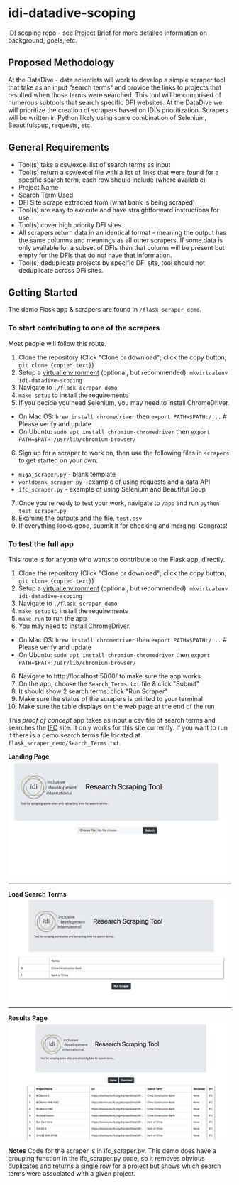 # idi-datadive-scoping

IDI scoping repo - see  [Project Brief](https://docs.google.com/document/d/1sGneio4rzMvcZA9WSEO908Mce53GeSwuOvBeaRbV0rA/edit#heading=h.hs0b4pt5bzef) for more detailed information on background, goals, etc. 


## Proposed Methodology
At the DataDive - data scientists will work to develop a simple scraper tool that take as an input “search terms” and provide the links to projects that resulted when those terms were searched. 
This tool will be comprised of numerous subtools that search specific DFI websites. At the DataDive we will prioritize the creation of scrapers based on IDI’s prioritization. Scrapers will be written in Python likely using some combination of Selenium, Beautifulsoup, requests, etc. 

## General Requirements
* Tool(s) take a csv/excel list of search terms as input
* Tool(s) return a csv/excel file with a list of links that were found for a specific search term, each row should include (where available)
* Project Name
* Search Term Used
* DFI Site scrape extracted from (what bank is being scraped)
* Tool(s) are easy to execute and have straightforward instructions for use.
* Tool(s) cover high priority DFI sites
* All scrapers return data in an identical format - meaning the output has the same columns and meanings as all other scrapers. If some data is only available for a subset of DFIs then that column will be present but empty for the DFIs that do not have that information. 
* Tool(s) deduplicate projects by specific DFI site, tool should not deduplicate across DFI sites.

## Getting Started

The demo Flask app & scrapers are found in `/flask_scraper_demo`.

### To start contributing to one of the scrapers

Most people will follow this route.

1. Clone the repository (Click "Clone or download"; click the copy button; `git clone {copied text}`)
2. Setup a [virtual environment](https://python-guide-cn.readthedocs.io/en/latest/dev/virtualenvs.html) (optional, but recommended): `mkvirtualenv idi-datadive-scoping`
3. Navigate to `./flask_scraper_demo`
4. `make setup` to install the requirements
5. If you decide you need Selenium, you may need to install ChromeDriver.
  * On Mac OS: `brew install chromedriver` then `export PATH=$PATH:/...`  # Please verify and update
  * On Ubuntu: `sudo apt install chromium-chromedriver` then `export PATH=$PATH:/usr/lib/chromium-browser/`
6. Sign up for a scraper to work on, then use the following files in `scrapers` to get started on your own:
  * `miga_scraper.py` - blank template
  * `worldbank_scraper.py` - example of using requests and a data API
  * `ifc_scraper.py` - example of using Selenium and Beautiful Soup
7. Once you're ready to test your work, navigate to `/app` and run `python test_scraper.py`
8. Examine the outputs and the file, `test.csv`
9. If everything looks good, submit it for checking and merging. Congrats!

### To test the full app

This route is for anyone who wants to contribute to the Flask app, directly.

1. Clone the repository (Click "Clone or download"; click the copy button; `git clone {copied text}`)
2. Setup a [virtual environment](https://python-guide-cn.readthedocs.io/en/latest/dev/virtualenvs.html) (optional, but recommended): `mkvirtualenv idi-datadive-scoping`
3. Navigate to `./flask_scraper_demo`
4. `make setup` to install the requirements
5. `make run` to run the app
5. You may need to install ChromeDriver.
  * On Mac OS: `brew install chromedriver` then `export PATH=$PATH:/...`  # Please verify and update
  * On Ubuntu: `sudo apt install chromium-chromedriver` then `export PATH=$PATH:/usr/lib/chromium-browser/`
6. Navigate to http://localhost:5000/ to make sure the app works
7. On the app, choose the `Search_Terms.txt` file & click "Submit"
8. It should show 2 search terms: click "Run Scraper"
9. Make sure the status of the scrapers is printed to your terminal
10. Make sure the table displays on the web page at the end of the run

This *proof of concept* app takes as input a csv file of search terms and searches the [IFC](https://disclosures.ifc.org/#/enterpriseSearchResultsHome/*) site. It only works for this site currently. If you want to run it there is a demo search terms file located at `flask_scraper_demo/Search_Terms.txt`. 

**Landing Page**
![Landing Page](img/p1.png)
__________________________

**Load Search Terms**
![Search Terms Page](img/p2.png)
__________________________
**Results Page**
![Results Page](img/p3.png)



**Notes**
Code for the scraper is in ifc_scraper.py. This demo does have a grouping function in the ifc_scraper.py code, so it removes obvious duplicates and returns a single row for a project but shows which search terms were associated with a given project. 

### 
